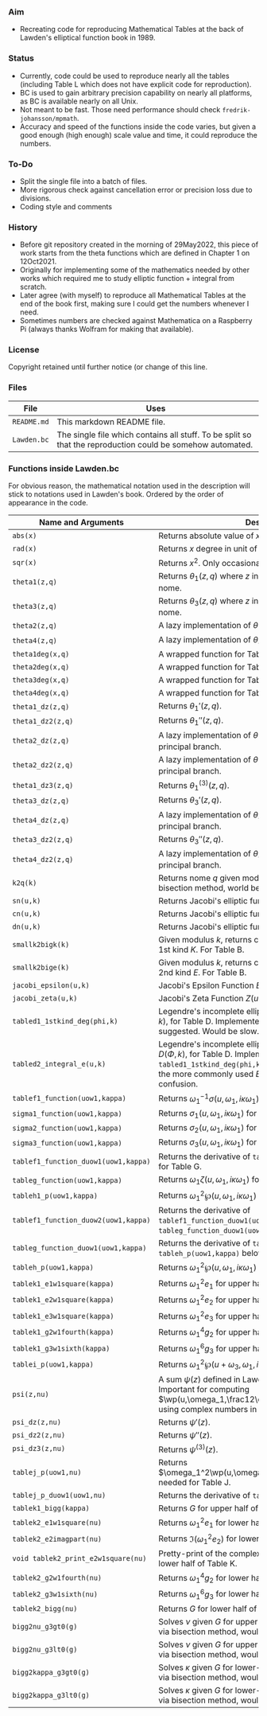 ### Aim
* Recreating code for reproducing Mathematical Tables at the back of Lawden's elliptical function book in 1989.
### Status
* Currently, code could be used to reproduce nearly all the tables (including Table L which does not have explicit code for reproduction).
* BC is used to gain arbitrary precision capability on nearly all platforms, as BC is available nearly on all Unix.
* Not meant to be fast. Those need performance should check <code>fredrik-johansson/mpmath</code>.
* Accuracy and speed of the functions inside the code varies, but given a good enough (high enough) scale value and time, it could reproduce the numbers.
### To-Do
* Split the single file into a batch of files.
* More rigorous check against cancellation error or precision loss due to divisions.
* Coding style and comments
### History
* Before git repository created in the morning of 29May2022, this piece of work starts from the theta functions which are defined in Chapter 1 on 12Oct2021.
* Originally for implementing some of the mathematics needed by other works which required me to study elliptic function + integral from scratch.
* Later agree (with myself) to reproduce all Mathematical Tables at the end of the book first, making sure I could get the numbers whenever I need.
* Sometimes numbers are checked against Mathematica on a Raspberry Pi (always thanks Wolfram for making that available).
### License
Copyright retained until further notice (or change of this line.
### Files

| File | Uses |
| ---- | ---- |
|<code>README.md</code> |This markdown README file. |
|<code>Lawden.bc</code> |The single file which contains all stuff. To be split so that the reproduction could be somehow automated. |

### Functions inside Lawden.bc
For obvious reason, the mathematical notation used in the description will stick to notations used in Lawden's book. Ordered by the order of appearance in the code.

| Name and Arguments | Description |
| ------------------ | ----------- |
|<code>abs(x)</code> |Returns absolute value of $x$. |
|<code>rad(x)</code> |Returns $x$ degree in unit of radian. |
|<code>sqr(x)</code> |Returns $x^2$. Only occasionally used. |
|<code>theta1(z,q)</code> |Returns $\theta_1(z,q)$ where $z$ in radian and $q$ is the real-valued nome. |
|<code>theta3(z,q)</code> |Returns $\theta_3(z,q)$ where $z$ in radian and $q$ is the real-valued nome. |
|<code>theta2(z,q)</code> |A lazy implementation of $\theta_2(z,q)$ based on $\theta_1(z,q)$. |
|<code>theta4(z,q)</code> |A lazy implementation of $\theta_4(z,q)$ based on $\theta_3(z,q)$. |
|<code>theta1deg(x,q)</code> |A wrapped function for Table A. |
|<code>theta2deg(x,q)</code> |A wrapped function for Table A. |
|<code>theta3deg(x,q)</code> |A wrapped function for Table A. |
|<code>theta4deg(x,q)</code> |A wrapped function for Table A. |
|<code>theta1_dz(z,q)</code> |Returns $\theta_1'(z,q)$. |
|<code>theta1_dz2(z,q)</code> |Returns $\theta_1''(z,q)$. |
|<code>theta2_dz(z,q)</code> |A lazy implementation of $\theta_2'(z,q)$. Probably not the principal branch. |
|<code>theta2_dz2(z,q)</code> |A lazy implementation of $\theta_2''(z,q)$. Probably not the principal branch. |
|<code>theta1_dz3(z,q)</code> |Returns $\theta_1^{(3)}(z,q)$. |
|<code>theta3_dz(z,q)</code> |Returns $\theta_3'(z,q)$. |
|<code>theta4_dz(z,q)</code> |A lazy implementation of $\theta_4'(z,q)$. Probably not the principal branch. |
|<code>theta3_dz2(z,q)</code> |Returns $\theta_3''(z,q)$. |
|<code>theta4_dz2(z,q)</code> |A lazy implementation of $\theta_4''(z,q)$. Probably not the principal branch. |
|<code>k2q(k)</code> |Returns nome $q$ given modulus $k$. Implemented via bisection method, world be slow. |
|<code>sn(u,k)</code> |Returns Jacobi's elliptic function $\operatorname{sn} u$. Appears in Table C. |
|<code>cn(u,k)</code> |Returns Jacobi's elliptic function $\operatorname{cn} u$. Appears in Table C. |
|<code>dn(u,k)</code> |Returns Jacobi's elliptic function $\operatorname{dn} u$. Appears in Table C. |
|<code>smallk2bigk(k)</code> |Given modulus $k$, returns complete elliptic integral of the 1st kind $K$. For Table B. |
|<code>smallk2bige(k)</code> |Given modulus $k$, returns complete elliptic integral of the 2nd kind $E$. For Table B. |
|<code>jacobi_epsilon(u,k)</code> |Jacobi's Epsilon Function $E(u,k)$. For Table E. |
|<code>jacobi_zeta(u,k)</code> |Jacobi's Zeta Function $Z(u,k)$. For Table E. |
|<code>tabled1_1stkind_deg(phi,k)</code>| Legendre's incomplete elliptic integral of the 1st kind $F(\Phi,k)$, for Table D. Implemented via bisection method as suggested. Would be slow. |
|<code>tabled2_integral_e(u,k)</code>| Legendre's incomplete elliptic integral of the 2nd kind $D(\Phi,k)$, for Table D. Implemented via calling <code>tabled1_1stkind_deg(phi,k)</code>. Lawden used $D$ instead of the more commonly used $E$ in an attempt to avoid confusion. |
|<code>tablef1_function(uow1,kappa)</code> |Returns $\omega_1^{-1}\sigma(u,\omega_1,i\kappa\omega_1)$ for Table F. |
|<code>sigma1_function(uow1,kappa)</code> |Returns $\sigma_1(u,\omega_1,i\kappa\omega_1)$ for Table F. |
|<code>sigma2_function(uow1,kappa)</code> |Returns $\sigma_2(u,\omega_1,i\kappa\omega_1)$ for Table F. |
|<code>sigma3_function(uow1,kappa)</code> |Returns $\sigma_3(u,\omega_1,i\kappa\omega_1)$ for Table F. |
|<code>tablef1_function_duow1(uow1,kappa)</code> |Returns the derivative of <code>tablef1_function(uow1,kappa)</code>, for Table G. |
|<code>tableg_function(uow1,kappa)</code> |Returns $\omega_1\zeta(u,\omega_1,i\kappa\omega_1)$ for Table G. |
|<code>tableh1_p(uow1,kappa)</code> |Returns $\omega_1^2\wp(u,\omega_1,i\kappa\omega_1)$ for Table H.|
|<code>tablef1_function_duow2(uow1,kappa)</code> |Returns the derivative of <code>tablef1_function_duow1(uow1,kappa)</code>, for <code>tableg_function_duow1(uow1,kappa)</code> below. |
|<code>tableg_function_duow1(uow1,kappa)</code> |Returns the derivative of <code>tableg_function(uow1,kappa)</code>, for <code>tableh_p(uow1,kappa)</code> below. |
|<code>tableh_p(uow1,kappa)</code> |Returns $\omega_1^2\wp(u,\omega_1,i\kappa\omega_1)$ for Table H. |
|<code>tablek1_e1w1square(kappa)</code> |Returns $\omega_1^2 e_1$ for upper half of Table K. |
|<code>tablek1_e2w1square(kappa)</code> |Returns $\omega_1^2 e_2$ for upper half of Table K. |
|<code>tablek1_e3w1square(kappa)</code> |Returns $\omega_1^2 e_3$ for upper half of Table K. |
|<code>tablek1_g2w1fourth(kappa)</code> |Returns $\omega_1^4 g_2$ for upper half of Table K. |
|<code>tablek1_g3w1sixth(kappa)</code> |Returns $\omega_1^6 g_3$ for upper half of Table K. |
|<code>tablei_p(uow1,kappa)</code> |Returns $\omega_1^2\wp(u+\omega_3,\omega_1,i\kappa\omega_1)$ for Table I. |
|<code>psi(z,nu)</code> |A sum $\psi(z)$ defined in Lawden Chapter 6 Exercise 22. Important for computing $\wp(u,\omega_1,\frac12\omega_1(1+i\nu))$ without using complex numbers in BC for Table J-M. |
|<code>psi_dz(z,nu)</code> |Returns $\psi'(z)$. |
|<code>psi_dz2(z,nu)</code> |Returns $\psi''(z)$. |
|<code>psi_dz3(z,nu)</code> |Returns $\psi^{(3)}(z)$. |
|<code>tablej_p(uow1,nu)</code> |Returns $\omega_1^2\wp(u,\omega_1,\frac12\omega_1(1+i\nu))$ needed for Table J. |
|<code>tablej_p_duow1(uow1,nu)</code> |Returns the derivative of <code>tablej_p(uow1,nu)</code>. |
|<code>tablek1_bigg(kappa)</code> |Returns $G$ for upper half of the Table K. |
|<code>tablek2_e1w1square(nu)</code> |Returns $\omega_1^2 e_1$ for lower half of Table K. |
|<code>tablek2_e2imagpart(nu)</code> |Returns $\Im(\omega_1^2 e_2)$ for lower half of Table K. |
|<code>void tablek2_print_e2w1square(nu)</code> |Pretty-print of the complex conjugate pair on terminal for lower half of Table K. |
|<code>tablek2_g2w1fourth(nu)</code> |Returns $\omega_1^4 g_2$ for lower half of Table K. |
|<code>tablek2_g3w1sixth(nu)</code> |Returns $\omega_1^6 g_3$ for lower half of Table K. |
|<code>tablek2_bigg(nu)</code> |Returns $G$ for lower half of the Table K. |
|<code>bigg2nu_g3gt0(g)</code> |Solves $\nu$ given $G$ for upper-left of Table M. Implemented via bisection method, would be slow. |
|<code>bigg2nu_g3lt0(g)</code> |Solves $\nu$ given $G$ for upper-right of Table M. Implemented via bisection method, would be slow. |
|<code>bigg2kappa_g3gt0(g)</code> |Solves $\kappa$ given $G$ for lower-left of Table M. Implemented via bisection method, would be slow. |
|<code>bigg2kappa_g3lt0(g)</code> |Solves $\kappa$ given $G$ for lower-right of Table M. Implemented via bisection method, would be slow. |

